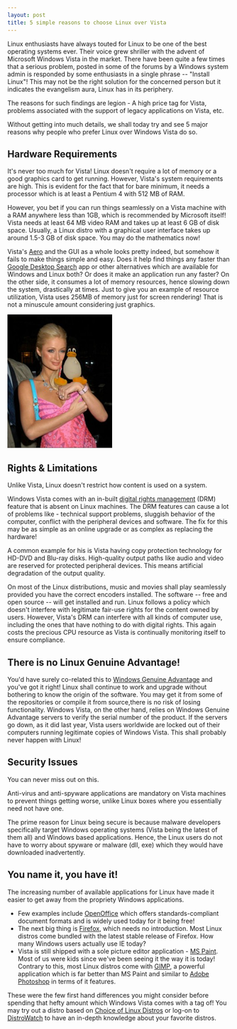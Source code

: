 ```yaml
---
layout: post
title: 5 simple reasons to choose Linux over Vista
---
```


Linux enthusiasts have always touted for Linux to be one of the best operating systems ever. Their voice grew shriller with the advent of Microsoft Windows Vista in the market. There have been quite a few times that a serious problem, posted in some of the forums by a Windows system admin is responded by some enthusiasts in a single phrase -- "Install Linux"! This may not be the right solution for the concerned person but it indicates the evangelism aura, Linux has in its periphery.

The reasons for such findings are legion - A high price tag for Vista, problems associated with the support of legacy applications on Vista, etc.

Without getting into much details, we shall today try and see 5 major reasons why people who prefer Linux over Windows Vista do so.

## Hardware Requirements

It's never too much for Vista! Linux doesn't require a lot of memory or a good graphics card to get running. However, Vista's system requirements are high. This is evident for the fact that for bare minimum, it needs a processor which is at least a Pentium 4 with 512 MB of RAM.

However, you bet if you can run things seamlessly on a Vista machine with a RAM anywhere less than 1GB, which is recommended by Microsoft itself! Vista needs at least 64 MB video RAM and takes up at least 6 GB of disk space. Usually, a Linux distro with a graphical user interface takes up around 1.5-3 GB of disk space. You may do the mathematics now!

Vista's <a href="http://www.microsoft.com/windows/products/windowsvista/features/experiences/aero.mspx">Aero</a> and the GUI as a whole looks pretty indeed, but somehow it fails to make things simple and easy. Does it help find things any faster than <a href="http://desktop.google.com/">Google Desktop Search</a> app or other alternatives which are available for Windows and Linux both? Or does it make an application run any faster? On the other side, it consumes a lot of memory resources, hence slowing down the system, drastically at times. Just to give you an example of resource utilization, Vista uses 256MB of memory just for screen rendering! That is not a minuscule amount considering just graphics.

<img class="small right" src="/static/2008/paris-hilton-tux.jpg" alt="Even Paris Hilton loves the Tux">

## Rights & Limitations

Unlike Vista, Linux doesn't restrict how content is used on a system.

Windows Vista comes with an in-built <a href="http://en.wikipedia.org/wiki/Digital_rights_management">digital rights management</a> (DRM) feature that is absent on Linux machines. The DRM features can cause a lot of problems like - technical support problems, sluggish behavior of the computer, conflict with the peripheral devices and software. The fix for this may be as simple as an online upgrade or as complex as replacing the hardware!

A common example for his is Vista having copy protection technology for HD-DVD and Blu-ray disks. High-quality output paths like audio and video are reserved for protected peripheral devices. This means artificial degradation of the output quality.

On most of the Linux distributions, music and movies shall play seamlessly provided you have the correct encoders installed. The software -- free and open source -- will get installed and run.
Linux follows a policy which doesn't interfere with legitimate fair-use rights for the content owned by users. However, Vista's DRM can interfere with all kinds of computer use, including the ones that have nothing to do with digital rights. This again costs the precious CPU resource as Vista is continually monitoring itself to ensure compliance.

## There is no Linux Genuine Advantage!

You'd have surely co-related this to <a href="http://en.wikipedia.org/wiki/Windows_Genuine_Advantage">Windows Genuine Advantage</a> and you've got it right! Linux shall continue to work and upgrade without bothering to know the origin of the software. You may get it from some of the repositories or compile it from source,there is no risk of losing functionality. Windows Vista, on the other hand, relies on Windows Genuine Advantage servers to verify the serial number of the product. If the servers go down, as it did last year, Vista users worldwide are locked out of their computers running legitimate copies of Windows Vista. This shall probably never happen with Linux!

## Security Issues

You can never miss out on this.

Anti-virus and anti-spyware applications are mandatory on Vista machines to prevent things getting worse, unlike Linux boxes where you essentially need not have one.

The prime reason for Linux being secure is because malware developers specifically target Windows operating systems (Vista being the latest of them all) and Windows based applications. Hence, the Linux users do not have to worry about spyware or malware (dll, exe) which they would have downloaded inadvertently.

## You name it, you have it! 

The increasing number of available applications for Linux have made it easier to get away from the propriety Windows applications.

* Few examples include <a href="http://www.openoffice.org/">OpenOffice</a> which offers standards-compliant document formats and is widely used today for it being free!
* The next big thing is <a href="http://www.getfirefox.com/">Firefox</a>, which needs no introduction. Most Linux distros come bundled with the latest stable release of Firefox. How many Windows users actually use IE today?
* Vista is still shipped with a sole picture editor application - <a href="http://en.wikipedia.org/wiki/Ms_Paint">MS Paint</a>. Most of us were kids since we've been seeing it the way it is today! Contrary to this, most Linux distros come with <a href="http://www.gimp.org/">GIMP</a>, a powerful application which is far better than MS Paint and similar to <a href="http://www.adobe.com/products/photoshop/">Adobe Photoshop</a> in terms of it features. 

These were the few first hand differences you might consider before spending that hefty amount which Windows Vista comes with a tag of! You may try out a distro based on <a href="/2008/choice-of-linux-distros/">Choice of Linux Distros</a> or log-on to <a href="http://www.distrowatch.com/">DistroWatch</a> to have an in-depth knowledge about your favorite distros.

